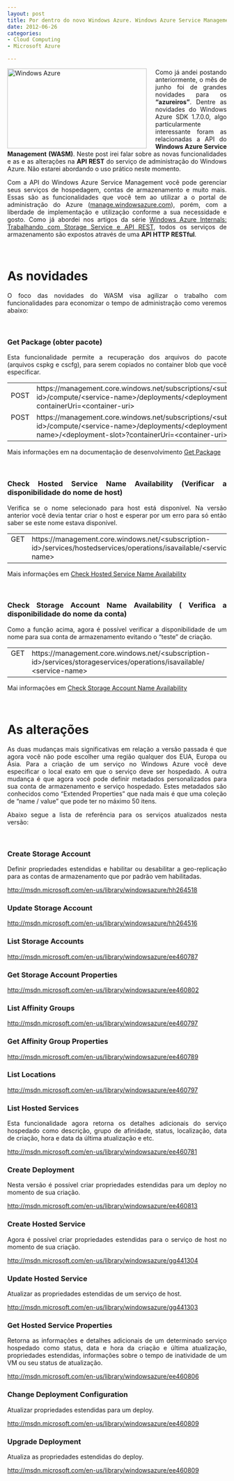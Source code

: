 ```yaml
---
layout: post
title: Por dentro do novo Windows Azure. Windows Azure Service Management API REST
date: 2012-06-26 
categories:
- Cloud Computing
- Microsoft Azure

---
```

<p><a href="http://blob.vitormeriat.com.br/images/2012/06/windows-azure.png"><img style="background-image:none;margin:0 20px 0 0;padding-left:0;padding-right:0;display:inline;float:left;padding-top:0;border-width:0;" title="Windows Azure"   alt="Windows Azure" align="left" src="http://blob.vitormeriat.com.br/images/windows-azure.png" width="320" height="183" /></a></p>
<p align="justify">Como já andei postando anteriormente, o mês de junho foi de grandes novidades para os <strong>“azureiros”</strong>. Dentre as novidades do Windows Azure SDK 1.7.0.0, algo particularmente interessante foram as relacionadas a API do <strong>Windows Azure Service Management</strong> <strong>(WASM)</strong>. Neste post irei falar sobre as novas funcionalidades e as e as alterações na <strong>API REST</strong> do serviço de administração do Windows Azure. Não estarei abordando o uso prático neste momento.</p>
<p><!--more-->
<p align="justify">Com a API do Windows Azure Service Management você pode gerenciar seus serviços de hospedagem, contas de armazenamento e muito mais. Essas são as funcionalidades que você tem ao utilizar a o portal de administração do Azure (<a href="http://manage.windowsazure.com" target="_blank">manage.windowsazure.com</a>), porém, com a liberdade de implementação e utilização conforme a sua necessidade e gosto. Como já abordei nos artigos da série <a href="http://blob.vitormeriat.com.br/images/2012/03/21/windows-azure-internals-trabalhando-com-storage-service-e-api-rest-parte-1/" target="_blank">Windows Azure Internals: Trabalhando com Storage Service e API REST</a>, todos os serviços de armazenamento são expostos através de uma <strong>API HTTP RESTful</strong>.</p>
<p>&#160;</p>
<h1><font>As novidades</font></h1>
<p align="justify">O foco das novidades do WASM visa agilizar o trabalho com funcionalidades para economizar o tempo de administração como veremos abaixo:</p>
<p align="justify">&#160;</p>
<h3 align="justify"><font>Get Package (obter pacote)</font></h3>
<p align="justify">Esta funcionalidade permite a recuperação dos arquivos do pacote (arquivos cspkg e cscfg), para serem copiados no container blob que você especificar.</p>
<table   cellspacing="0" cellpadding="2" width="568">
<tbody>
<tr>
<td valign="top" width="31">
<p align="left">POST</p>
</td>
<td valign="top" width="535">https://management.core.windows.net/subscriptions/&lt;subscription-id&gt;/compute/&lt;service-name&gt;/deployments/&lt;deployment-name&gt;?containerUri=&lt;container-uri&gt;</td>
</tr>
<tr>
<td valign="top" width="31">POST</td>
<td valign="top" width="535">https://management.core.windows.net/subscriptions/&lt;subscription-id&gt;/compute/&lt;service-name&gt;/deployments/&lt;deployment-name&gt;/&lt;deployment-slot&gt;?containerUri=&lt;container-uri&gt;</td>
</tr>
</tbody>
</table>
<p align="justify">Mais informações em na documentação de desenvolvimento <a href="http://msdn.microsoft.com/en-us/library/windowsazure/jj154121" target="_blank">Get Package</a></p>
<p align="justify">&#160;</p>
<h3 align="justify"><font>Check Hosted Service Name Availability (Verificar a disponibilidade do nome de host)</font></h3>
<p align="justify">Verifica se o nome selecionado para host está disponível. Na versão anterior você devia tentar criar o host e esperar por um erro para só então saber se este nome estava disponível.</p>
<div align="justify">
<table   cellspacing="0" cellpadding="2" width="568">
<tbody>
<tr>
<td valign="top" width="10">GET</td>
<td valign="top" width="556">https://management.core.windows.net/&lt;subscription-id&gt;/services/hostedservices/operations/isavailable/&lt;service-name&gt;</td>
</tr>
</tbody>
</table></div>
<p align="justify">Mais informações em <a href="http://msdn.microsoft.com/en-us/library/windowsazure/jj154116" target="_blank">Check Hosted Service Name Availability</a></p>
<p align="justify">&#160;</p>
<h3 align="justify"><font>Check Storage Account Name Availability ( Verifica a disponibilidade do nome da conta)</font></h3>
<p align="justify">Como a função acima, agora é possível verificar a disponibilidade de um nome para sua conta de armazenamento evitando o “teste” de criação.</p>
<table   cellspacing="0" cellpadding="2" width="566">
<tbody>
<tr>
<td valign="top" width="10">GET</td>
<td valign="top" width="554">https://management.core.windows.net/&lt;subscription-id&gt;/services/storageservices/operations/isavailable/ &lt;service-name&gt;</td>
</tr>
</tbody>
</table>
<p align="justify">Mai informações em <a href="http://msdn.microsoft.com/en-us/library/windowsazure/jj154125" target="_blank">Check Storage Account Name Availability</a></p>
<p>&#160;</p>
<h1><font>As alterações</font></h1>
<p align="justify">As duas mudanças mais significativas em relação a versão passada é que agora você não pode escolher uma região qualquer dos EUA, Europa ou Ásia. Para a criação de um serviço no Windows Azure você deve especificar o local exato em que o serviço deve ser hospedado. A outra mudança é que agora você pode definir metadados personalizados para sua conta de armazenamento e serviço hospedado. Estes metadados são conhecidos como “Extended Properties” que nada mais é que uma coleção de “name / value” que pode ter no máximo 50 itens.</p>
<p align="justify">Abaixo segue a lista de referência para os serviços atualizados nesta versão:</p>
<p align="justify">&#160;</p>
<h3 align="justify"><font>Create Storage Account</font></h3>
<p align="justify">Definir propriedades estendidas e habilitar ou desabilitar a geo-replicação para as contas de armazenamento que por padrão vem habilitadas.</p>
<p align="justify"><a href="http://msdn.microsoft.com/en-us/library/windowsazure/hh264518" target="_blank">http://msdn.microsoft.com/en-us/library/windowsazure/hh264518</a></p>
<h3 align="justify"><font>Update Storage Account</font></h3>
<p align="justify"><a href="http://msdn.microsoft.com/en-us/library/windowsazure/hh264516" target="_blank">http://msdn.microsoft.com/en-us/library/windowsazure/hh264516</a></p>
<h3 align="justify"><font>List Storage Accounts</font></h3>
<p align="justify"><a href="http://msdn.microsoft.com/en-us/library/windowsazure/ee460787" target="_blank">http://msdn.microsoft.com/en-us/library/windowsazure/ee460787</a></p>
<h3 align="justify"><font>Get Storage Account Properties</font></h3>
<p align="justify"><a href="http://msdn.microsoft.com/en-us/library/windowsazure/ee460802" target="_blank">http://msdn.microsoft.com/en-us/library/windowsazure/ee460802</a></p>
<h3 align="justify"><font>List Affinity Groups</font></h3>
<p align="justify"><a href="http://msdn.microsoft.com/en-us/library/windowsazure/ee460797" target="_blank">http://msdn.microsoft.com/en-us/library/windowsazure/ee460797</a></p>
<h3 align="justify"><font>Get Affinity Group Properties</font></h3>
<p align="justify"><a href="http://msdn.microsoft.com/en-us/library/windowsazure/ee460789">http://msdn.microsoft.com/en-us/library/windowsazure/ee460789</a></p>
<h3 align="justify"><font>List Locations</font></h3>
<p align="justify"><a href="http://msdn.microsoft.com/en-us/library/windowsazure/ee460797">http://msdn.microsoft.com/en-us/library/windowsazure/ee460797</a></p>
<h3 align="justify"><font>List Hosted Services</font></h3>
<p align="justify">Esta funcionalidade agora retorna os detalhes adicionais do serviço hospedado como descrição, grupo de afinidade, status, localização, data de criação, hora e data da última atualização e etc.</p>
<p align="justify"><a href="http://msdn.microsoft.com/en-us/library/windowsazure/ee460781" target="_blank">http://msdn.microsoft.com/en-us/library/windowsazure/ee460781</a></p>
<h3 align="justify"><font>Create Deployment</font></h3>
<p align="justify">Nesta versão é possível criar propriedades estendidas para um deploy no momento de sua criação. </p>
<p align="justify"><a href="http://msdn.microsoft.com/en-us/library/windowsazure/ee460813">http://msdn.microsoft.com/en-us/library/windowsazure/ee460813</a></p>
<h3 align="justify"><font>Create Hosted Service</font></h3>
<p align="justify">Agora é possível criar propriedades estendidas para o serviço de host no momento de sua criação.</p>
<p align="justify"><a href="http://msdn.microsoft.com/en-us/library/windowsazure/gg441304" target="_blank">http://msdn.microsoft.com/en-us/library/windowsazure/gg441304</a></p>
<h3 align="justify"><font>Update Hosted Service</font></h3>
<p align="justify">Atualizar as propriedades estendidas de um serviço de host.</p>
<p align="justify"><a href="http://msdn.microsoft.com/en-us/library/windowsazure/gg441303" target="_blank">http://msdn.microsoft.com/en-us/library/windowsazure/gg441303</a></p>
<h3 align="justify"><font>Get Hosted Service Properties</font></h3>
<p align="justify">Retorna as informações e detalhes adicionais de um determinado serviço hospedado como status, data e hora da criação e última atualização, propriedades estendidas, informações sobre o tempo de inatividade de um VM ou seu status de atualização.</p>
<p align="justify"><a href="http://msdn.microsoft.com/en-us/library/windowsazure/ee460806" target="_blank">http://msdn.microsoft.com/en-us/library/windowsazure/ee460806</a></p>
<h3 align="justify"><font>Change Deployment Configuration</font></h3>
<p align="justify">Atualizar propriedades estendidas para um deploy.</p>
<p align="justify"><a href="http://msdn.microsoft.com/en-us/library/windowsazure/ee460809" target="_blank">http://msdn.microsoft.com/en-us/library/windowsazure/ee460809</a></p>
<h3 align="justify"><font>Upgrade Deployment</font></h3>
<p align="justify">Atualiza as propriedades estendidas do deploy.</p>
<p align="justify"><a href="http://msdn.microsoft.com/en-us/library/windowsazure/ee460809" target="_blank">http://msdn.microsoft.com/en-us/library/windowsazure/ee460809</a></p>

